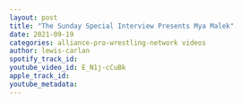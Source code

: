 ```yaml
---
layout: post
title: "The Sunday Special Interview Presents Mya Malek"
date: 2021-09-19
categories: alliance-pro-wrestling-network videos
author: lewis-carlan
spotify_track_id: 
youtube_video_id: E_N1j-cCuBk
apple_track_id: 
youtube_metadata: 
---
```

